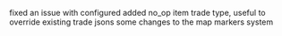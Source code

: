fixed an issue with configured
added no_op item trade type, useful to override existing trade jsons
some changes to the map markers system